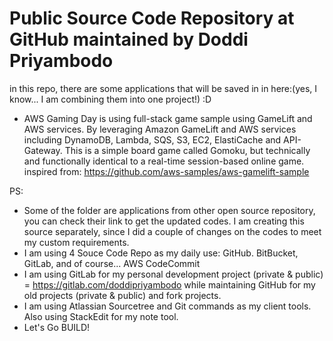 # Public Source Code Repository at GitHub maintained by Doddi Priyambodo
in this repo, there are some applications that will be saved in in here:(yes, I know... I am combining them into one project!) :D
- AWS Gaming Day is using full-stack game sample using GameLift and AWS services. By leveraging Amazon GameLift and AWS services including DynamoDB, Lambda, SQS, S3, EC2, ElastiCache and API-Gateway. This is a simple board game called Gomoku, but technically and functionally identical to a real-time session-based online game.
inspired from: https://github.com/aws-samples/aws-gamelift-sample

PS:
- Some of the folder are applications from other open source repository, you can check their link to get the updated codes. I am creating this source separately, since I did a couple of changes on the codes to meet my custom requirements.
- I am using 4 Souce Code Repo as my daily use: GitHub. BitBucket, GitLab, and of course... AWS CodeCommit
- I am using GitLab for my personal development project (private & public) = https://gitlab.com/doddipriyambodo while maintaining GitHub for my old projects (private & public) and fork projects. 
- I am using Atlassian Sourcetree and Git commands as my client tools. Also using StackEdit for my note tool.
- Let's Go BUILD!

